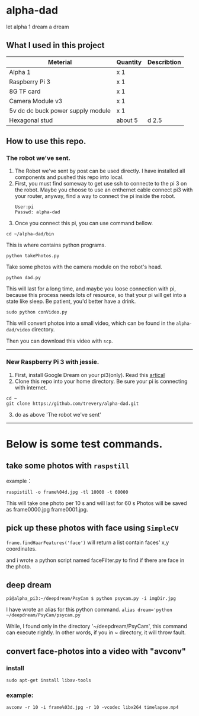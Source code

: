 # alpha-dad
let alpha 1 dream a dream

## What I used in this project
 |Meterial| Quantity | Describtion
 |----|------|---|
 |Alpha 1 |  x 1||
 |Raspberry Pi 3 | x 1||
 |8G TF card | x 1||
 |Camera Module v3| x 1|
 |5v dc dc buck power supply module|x 1| |
 |Hexagonal stud| about 5| d 2.5|

## How to use this repo.
### The robot we've sent.

1. The Robot we've sent by post  can be used directly. I have installed all components and pushed this repo into local.
2. First, you must find someway to get use ssh to connecte to the pi 3 on the robot. Maybe you choose to use an enthernet cable connect pi3 with your router, anyway, find a way to connect the pi inside the robot.
    ```
    User:pi
    Passwd: alpha-dad
    ```
3. Once you connect this pi, you can use command bellow.
```
cd ~/alpha-dad/bin  
```
This is where contains python programs.
```
python takePhotos.py  
```
Take some photos with the camera module on the robot's head.
```
python dad.py  
```
This will last for a long time, and maybe you loose connection with pi, because this process needs lots of resource, so that your pi will get into a state like sleep. Be patient, you'd better have a drink.

 ```
 sudo python conVideo.py
 ```
This will convert photos into a small video, which can be found in the `alpha-dad/video` directory.

 Then you can download this video with `scp`. 

-----
### New Raspberry Pi 3 with jessie.
1. First, install Google Dream on your pi3(only). Read this [artical](http://www.knight-of-pi.org/deepdream-on-the-raspberry-pi-3-with-raspbian-jessie/)
2. Clone this repo into your home directory. Be sure your pi is connecting with internet.
```
cd ~
git clone https://github.com/trevery/alpha-dad.git
```
3.  do as above 'The robot we've sent'


------
# Below is some test commands.

## take some photos with `raspstill`

example： 

`raspistill -o frame%04d.jpg -tl 10000 -t 60000`

This will take one photo per 10 s and will last for 60 s
Photos will be saved as frame0000.jpg frame0001.jpg.

## pick up these photos with face using `SimpleCV`

`frame.findHaarFeatures('face')` will return a list
contain faces' x,y coordinates.

and i wrote a python script named faceFilter.py to find if there are face in the photo. 


## deep dream

`pi@alpha_pi3:~/deepdream/PsyCam $ python psycam.py -i imgDir.jpg`

I have wrote an alias for this python command. 
`alias dream='python ~/deepdream/PsyCam/psycam.py`

While, I found only in the directory '~/deepdream/PsyCam', 
this command can execute rightly. In other words, 
if you in ~ directory, it will throw fault.



## convert face-photos into a video with "avconv"

### install

`sudo apt-get install libav-tools`

### example:
`avconv -r 10 -i frame%03d.jpg -r 10 -vcodec libx264 timelapse.mp4`
